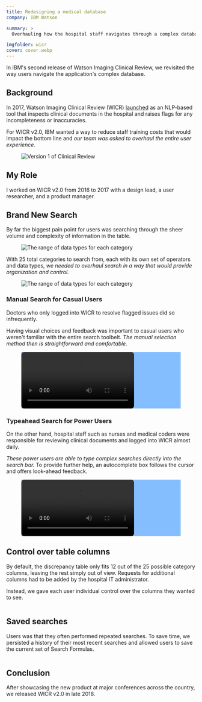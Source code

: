 ```yaml
---
title: Redesigning a medical database
company: IBM Watson

summary: >
  Overhauling how the hospital staff navigates through a complex database.

imgfolder: wicr
cover: cover.webp
---
```


In IBM's second release of Watson Imaging Clinical Review, we revisited the way users navigate the application's complex database.

## Background

In 2017, Watson Imaging Clinical Review (WICR) <a href="https://www.ibm.com/blogs/watson-health/introducing-ibm-watson-imaging-clinical-review/">launched</a> as an NLP-based tool that inspects clinical documents in the hospital and raises flags for any incompleteness or inaccuracies.

For WICR v2.0, IBM wanted a way to reduce staff training costs that would impact the bottom line and *our team was asked to overhaul the entire user experience.*


<figure>
  <img src="../assets/img/{{ page.imgfolder }}/old.webp" alt="Version 1 of Clinical Review" />
  <!-- <figcaption>Trying to find specific issues in this discrepancy table can be limiting and confusing.</figcaption> -->
</figure>

<!-- <figure>
  <img src="../assets/img/{{ page.imgfolder }}/new.webp" alt="Version 1 of Clinical Review" />
</figure> -->

## My Role

I worked on WICR v2.0 from 2016 to 2017 with a design lead, a user researcher, and a product manager.

## Brand New Search

By far the biggest pain point for users was searching through the sheer volume and complexity of information in the table.

<figure>
  <img src="../assets/img/{{ page.imgfolder }}/datatypes.svg" alt="The range of data types for each category" />
  <!-- <figcaption>The range of data types for each category</figcaption> -->
</figure>

With 25 total categories to search from, each with its own set of operators and data types, *we needed to overhaul search in a way that would provide organization and control.*

<figure>
  <img src="../assets/img/{{ page.imgfolder }}/protos.webp" alt="The range of data types for each category" />
</figure>

### Manual Search for Casual Users

Doctors who only logged into WICR to resolve flagged issues did so infrequently.

Having visual choices and feedback was important to casual users who weren't familiar with the entire search toolbelt. *The manual selection method then is straightforward and comfortable.*

<figure class="figure-video" style="background-color: #85BEFF;">
  <video controls loop autoplay style="border-radius: 8px;" name="Manual search using modal inputs" src="../assets/img/{{ page.imgfolder }}/manualsearch.mov"></video>
  <!-- <figcaption>Made in Framer</figcaption> -->
</figure>

### Typeahead Search for Power Users

On the other hand, hospital staff such as nurses and medical coders were responsible for reviewing clinical documents and logged into WICR almost daily.

*These power users are able to type complex searches directly into the search bar.* To provide further help, an autocomplete box follows the cursor and offers look-ahead feedback.

<figure class="figure-video" style="background-color: #85BEFF;">
  <video controls loop autoplay style="border-radius: 8px;" name="Quick search by directly typing into search bar" src="../assets/img/{{ page.imgfolder }}/typesearch.mov"></video>
  <!-- <figcaption>Made in Framer</figcaption> -->
</figure>

## Control over table columns

By default, the discrepancy table only fits 12 out of the 25 possible category columns, leaving the rest simply out of view. Requests for additional columns had to be added by the hospital IT administrator.

Instead, we gave each user individual control over the columns they wanted to see.

<figure>
  <img src="../assets/img/{{ page.imgfolder }}/columncontrol.webp" alt="">
</figure>

## Saved searches

Users was that they often performed repeated searches. To save time, we persisted a history of their most recent searches and allowed users to save the current set of Search Formulas.

<figure>
  <img src="../assets/img/{{ page.imgfolder }}/savesearch.webp" alt="">
</figure>

## Conclusion

After showcasing the new product at major conferences across the country, we released WICR v2.0 in late 2018.
